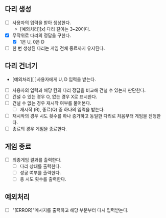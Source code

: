 ## 다리 생성

- [ ] 사용자의 입력을 받아 생성한다.
    - [예외처리][x] 다리 길이는 3~20이다.
- [x] 무작위로 다리의 정답을 구한다.
    - [x] 1은 U, 0은 D
- [ ] 한 번 생성된 다리는 게임 전체 종료까지 유지된다.

## 다리 건너기

- [예외처리][ ]사용자에게 U, D 입력을 받는다.
- [ ] 사용자의 입력과 해당 칸의 다리 정답을 비교해 건널 수 있는지 판단한다.
- [ ] 건널 수 있는 경우 O, 없는 경우 X로 표시한다.
- [ ] 건널 수 없는 경우 재시작 여부를 물어본다.
    - [ ] 재시작 (R), 종료(Q) 중 하나의 입력을 받는다.
- [ ] 재시작의 경우 시도 횟수를 하나 증가하고 동일한 다리로 처음부터 게임을 진행한다.
- [ ] 종료의 경우 게임을 종료한다.

## 게임 종료

- [ ] 최종게임 결과를 출력한다.
    - [ ] 다리 상태를 출력한다.
    - [ ] 성공 여부를 출력한다.
    - [ ] 총 시도 횟수를 출력한다.

## 예외처리

- [ ] "[ERROR]"메시지를 출력하고 해당 부분부터 다시 입력받는다.